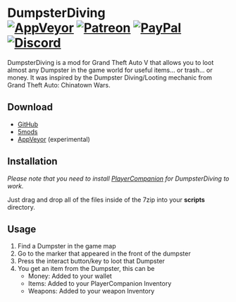 # DumpsterDiving<br>[![AppVeyor][appveyor-img]][appveyor-url] [![Patreon][patreon-img]][patreon-url] [![PayPal][paypal-img]][paypal-url] [![Discord][discord-img]][discord-url]

DumpsterDiving is a mod for Grand Theft Auto V that allows you to loot almost any Dumpster in the game world for useful items... or trash... or money. It was inspired by the Dumpster Diving/Looting mechanic from Grand Theft Auto: Chinatown Wars.

## Download

* [GitHub](https://github.com/justalemon/DumpsterDiving/releases)
* [5mods](https://www.gta5-mods.com/scripts/dumpsterdiving)
* [AppVeyor](https://ci.appveyor.com/project/justalemon/dumpsterdiving) (experimental)

## Installation

*Please note that you need to install [PlayerCompanion](https://www.gta5-mods.com/scripts/playercompanion) for DumpsterDiving to work.*

Just drag and drop all of the files inside of the 7zip into your **scripts** directory.

## Usage

1. Find a Dumpster in the game map
2. Go to the marker that appeared in the front of the dumpster
3. Press the interact button/key to loot that Dumpster
4. You get an item from the Dumpster, this can be
   * Money: Added to your wallet
   * Items: Added to your PlayerCompanion Inventory
   * Weapons: Added to your weapon Inventory

[appveyor-img]: https://img.shields.io/appveyor/build/justalemon/dumpsterdiving?label=appveyor
[appveyor-url]: https://ci.appveyor.com/project/justalemon/dumpsterdiving
[patreon-img]: https://img.shields.io/badge/support-patreon-FF424D.svg
[patreon-url]: https://www.patreon.com/lemonchan
[paypal-img]: https://img.shields.io/badge/support-paypal-0079C1.svg
[paypal-url]: https://paypal.me/justalemon
[discord-img]: https://img.shields.io/badge/discord-join-7289DA.svg
[discord-url]: https://discord.gg/Cf6sspj
